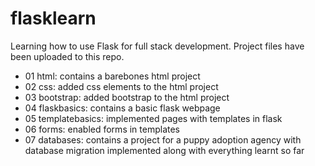 # flasklearn
Learning how to use Flask for full stack development. Project files have been uploaded to this repo.
- 01 html: contains a barebones html project
- 02 css: added css elements to the html project
- 03 bootstrap: added bootstrap to the html project
- 04 flaskbasics: contains a basic flask webpage
- 05 templatebasics: implemented pages with templates in flask
- 06 forms: enabled forms in templates
- 07 databases: contains a project for a puppy adoption agency with database migration implemented along with everything learnt so far
